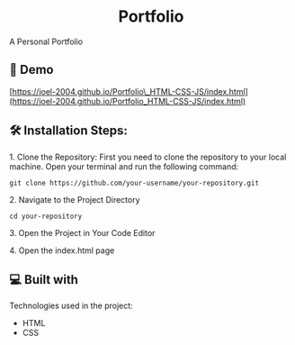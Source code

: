 <h1 align="center" id="title">Portfolio</h1>

<p id="description">A Personal Portfolio</p>

<h2>🚀 Demo</h2>

[https://joel-2004.github.io/Portfolio\_HTML-CSS-JS/index.html](https://joel-2004.github.io/Portfolio_HTML-CSS-JS/index.html)

<h2>🛠️ Installation Steps:</h2>

<p>1. Clone the Repository: First you need to clone the repository to your local machine. Open your terminal and run the following command:</p>

```
git clone https://github.com/your-username/your-repository.git
```

<p>2. Navigate to the Project Directory</p>

```
cd your-repository
```

<p>3. Open the Project in Your Code Editor</p>

<p>4. Open the index.html page</p>

  
  
<h2>💻 Built with</h2>

Technologies used in the project:

*   HTML
*   CSS